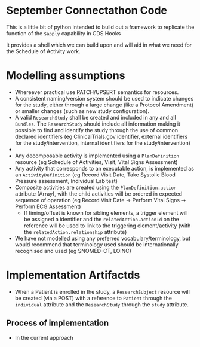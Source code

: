 # September Connectathon Code

This is a little bit of python intended to build out a framework to replicate the function of the `$apply` capability in CDS Hooks

It provides a shell which we can build upon and will aid in what we need for the Schedule of Activity work.

# Modelling assumptions
* Whereever practical use PATCH/UPSERT semantics for resources.  
* A consistent naming/version system should be used to indicate changes for the study, either through a large change (like a Protocol Amendment) or smaller changes (such as new study configuration).  
* A valid `ResearchStudy` shall be created and included in any and all `Bundles`.  The `ResearchStudy` should include all information making it possible to find and identify the study  through the use of common declared identifiers (eg ClinicalTrials.gov identifier, external identifiers for the study/intervention, internal identifiers for the study/intervention)
* 
* Any decomposable activity is implemented using a `PlanDefinition` resource (eg Schedule of Activities, Visit, Vital Signs Assessment)
* Any activity that corresponds to an executable action, is implemented as an `ActivityDefinition` (eg Record Visit Date, Take Systolic Blood Pressure assessment, Individual Lab test)
* Composite activities are created using the `PlanDefinition.action` attribute (Array), with the child activities will be ordered in expected sequence of operation (eg Record Visit Date -> Perform Vital Signs -> Perform ECG Assessment)
  * If timing/offset is known for sibling elements, a trigger element will be assigned a identifier and the `relatedAction.actionId` on the reference will be used to link to the triggering element/activity (with the `relatedAction.relationship` attribute)
* We have not modelled using any preferred vocabulary/terminology, but would recommend that terminology used should be internationally recognised and used (eg SNOMED-CT, LOINC)

# Implementation Artifactds
* When a Patient is enrolled in the study, a `ResearchSubject` resource will be created (via a POST) with a reference to `Patient` through the `individual` attribute and the `ResearchStudy` through the `study` attribute.


## Process of implementation
* In the current approach

